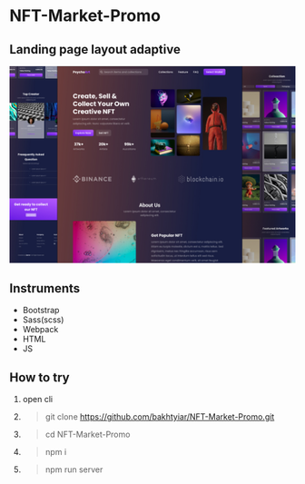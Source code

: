 # NFT-Market-Promo
## Landing page layout adaptive

![preview image](./github_preview.jpg)

## Instruments
- Bootstrap 
- Sass(scss) 
- Webpack 
- HTML
- JS

## How to try
1. open cli
2. > git clone https://github.com/bakhtyiar/NFT-Market-Promo.git
3. > cd NFT-Market-Promo
4. > npm i
5. > npm run server